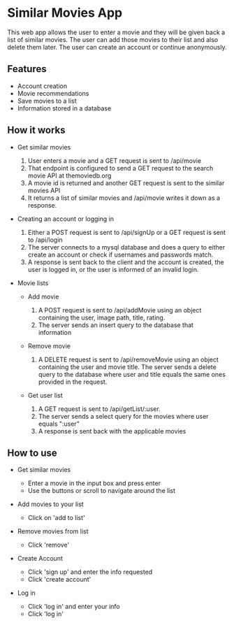 # Similar Movies App

This web app allows the user to enter a movie and they will be given
back a list of similar movies. The user can add those movies to their
list and also delete them later. The user can create an account or
continue anonymously.

## Features

* Account creation
* Movie recommendations
* Save movies to a list
* Information stored in a database

## How it works

* Get similar movies
    1. User enters a movie and a GET request is sent to /api/movie
    2. That endpoint is configured to send a GET request to the search movie API at themoviedb.org
    3. A movie id is returned and another GET request is sent to the similar movies API
    4. It returns a list of similar movies and /api/movie writes it down as a response.

* Creating an account or logging in
    1. Either a POST request is sent to /api/signUp or a GET request is sent to /api/login
    2. The server connects to a mysql database and does a query to either create an account or check if usernames and passwords match.
    3. A response is sent back to the client and the account is created, the user is logged in, or the user is informed of an invalid login.

* Movie lists
    * Add movie
        1. A POST request is sent to /api/addMovie using an object containing the user, image path, title, rating.
        2. The server sends an insert query to the database that information

    * Remove movie
        1. A DELETE request is sent to /api/removeMovie using an object containing the user and movie title.
        The server sends a delete query to the database where user and title equals the same ones provided in the request.

    * Get user list
        1. A GET request is sent to /api/getList/:user.
        2. The server sends a select query for the movies where user equals ":user"
        3. A response is sent back with the applicable movies

## How to use

* Get similar movies
    * Enter a movie in the input box and press enter
    * Use the buttons or scroll to navigate around the list

* Add movies to your list
    * Click on 'add to list'

* Remove movies from list
    * Click 'remove'

* Create Account
    * Click 'sign up' and enter the info requested
    * Click 'create account'

* Log in
    * Click 'log in' and enter your info
    * Click 'log in'